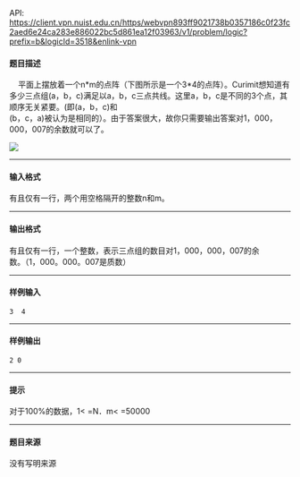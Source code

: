 API: https://client.vpn.nuist.edu.cn/https/webvpn893ff9021738b0357186c0f23fc2aed6e24ca283e886022bc5d861ea12f03963/v1/problem/logic?prefix=b&logicId=3518&enlink-vpn

#### 题目描述

    平面上摆放着一个n\*m的点阵（下图所示是一个3\*4的点阵）。Curimit想知道有多少三点组(a，b，c)满足以a，b，c三点共线。这里a，b，c是不同的3个点，其顺序无关紧要。(即(a，b，c)和  
(b，c，a)被认为是相同的）。由于答案很大，故你只需要输出答案对1，000，000，007的余数就可以了。  

![](../file/3518_0.jpg)

---

#### 输入格式

  
有且仅有一行，两个用空格隔开的整数n和m。  

---

#### 输出格式

有且仅有一行，一个整数，表示三点组的数目对1，000，000，007的余  
数。（1，000。000。007是质数）  

---

#### 样例输入
```
3  4

```

---

#### 样例输出
```
2 0

```

---

#### 提示

  
对于100%的数据，1< =N．m< =50000  

---

#### 题目来源

没有写明来源